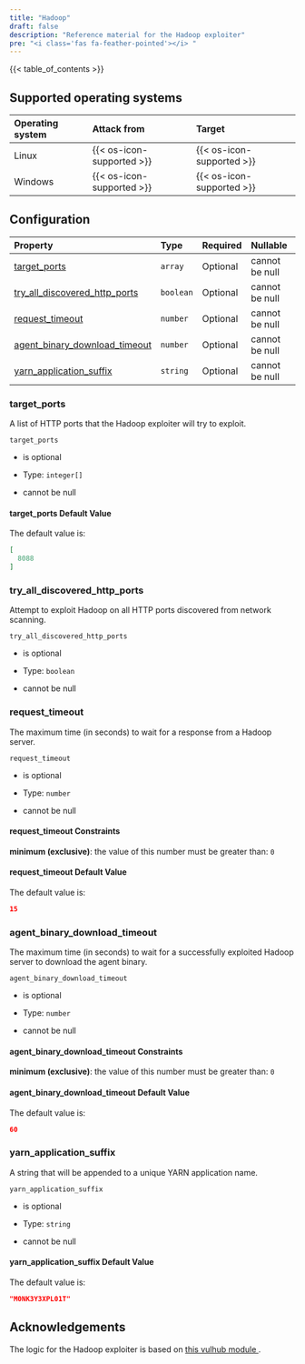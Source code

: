 ```yaml
---
title: "Hadoop"
draft: false
description: "Reference material for the Hadoop exploiter"
pre: "<i class='fas fa-feather-pointed'></i> "
---
```

{{< table_of_contents >}}

## Supported operating systems

| Operating system | Attack from                 | Target                      |
| :--------------- | :-------------------------- | :-------------------------- |
| Linux            | {{< os-icon-supported >}}   | {{< os-icon-supported >}}   |
| Windows          | {{< os-icon-supported >}}   | {{< os-icon-supported >}}   |

## Configuration

<!--
This documentation was autogenerated by passing the plugin's config-schema.json
through https://github.com/adobe/jsonschema2md. It was then modified by hand to
remove extraneous information.
-->

| Property                                                            | Type      | Required | Nullable       |
| :------------------------------------------------------------------ | :-------- | :------- | :------------- |
| [target\_ports](#target_ports)                                      | `array`   | Optional | cannot be null |
| [try\_all\_discovered\_http\_ports](#try_all_discovered_http_ports) | `boolean` | Optional | cannot be null |
| [request\_timeout](#request_timeout)                                | `number`  | Optional | cannot be null |
| [agent\_binary\_download\_timeout](#agent_binary_download_timeout)  | `number`  | Optional | cannot be null |
| [yarn\_application\_suffix](#yarn_application_suffix)               | `string`  | Optional | cannot be null |

### target\_ports

A list of HTTP ports that the Hadoop exploiter will try to exploit.

`target_ports`

* is optional

* Type: `integer[]`

* cannot be null

#### target\_ports Default Value

The default value is:

```json
[
  8088
]
```

### try\_all\_discovered\_http\_ports

Attempt to exploit Hadoop on all HTTP ports discovered from network scanning.

`try_all_discovered_http_ports`

* is optional

* Type: `boolean`

* cannot be null

### request\_timeout

The maximum time (in seconds) to wait for a response from a Hadoop server.

`request_timeout`

* is optional

* Type: `number`

* cannot be null

#### request\_timeout Constraints

**minimum (exclusive)**: the value of this number must be greater than: `0`

#### request\_timeout Default Value

The default value is:

```json
15
```

### agent\_binary\_download\_timeout

The maximum time (in seconds) to wait for a successfully exploited Hadoop server to download the agent binary.

`agent_binary_download_timeout`

* is optional

* Type: `number`

* cannot be null

#### agent\_binary\_download\_timeout Constraints

**minimum (exclusive)**: the value of this number must be greater than: `0`

#### agent\_binary\_download\_timeout Default Value

The default value is:

```json
60
```

### yarn\_application\_suffix

A string that will be appended to a unique YARN application name.

`yarn_application_suffix`

* is optional

* Type: `string`

* cannot be null

#### yarn\_application\_suffix Default Value

The default value is:

```json
"M0NK3Y3XPL01T"
```

## Acknowledgements

The logic for the Hadoop exploiter is based on [this vulhub module
](https://github.com/vulhub/vulhub/tree/master/hadoop/unauthorized-yarn).
